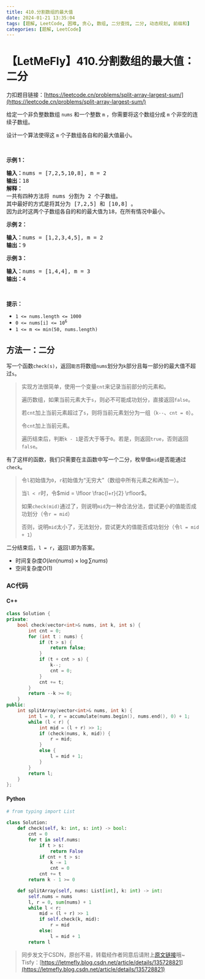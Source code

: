 ```yaml
---
title: 410.分割数组的最大值
date: 2024-01-21 13:35:04
tags: [题解, LeetCode, 困难, 贪心, 数组, 二分查找, 二分, 动态规划, 前缀和]
categories: [题解, LeetCode]
---
```


# 【LetMeFly】410.分割数组的最大值：二分

力扣题目链接：[https://leetcode.cn/problems/split-array-largest-sum/](https://leetcode.cn/problems/split-array-largest-sum/)

<p>给定一个非负整数数组 <code>nums</code> 和一个整数&nbsp;<code>m</code> ，你需要将这个数组分成&nbsp;<code>m</code><em>&nbsp;</em>个非空的连续子数组。</p>

<p>设计一个算法使得这&nbsp;<code>m</code><em>&nbsp;</em>个子数组各自和的最大值最小。</p>

<p>&nbsp;</p>

<p><strong>示例 1：</strong></p>

<pre>
<strong>输入：</strong>nums = [7,2,5,10,8], m = 2
<strong>输出：</strong>18
<strong>解释：</strong>
一共有四种方法将 nums 分割为 2 个子数组。 
其中最好的方式是将其分为 [7,2,5] 和 [10,8] 。
因为此时这两个子数组各自的和的最大值为18，在所有情况中最小。</pre>

<p><strong>示例 2：</strong></p>

<pre>
<strong>输入：</strong>nums = [1,2,3,4,5], m = 2
<strong>输出：</strong>9
</pre>

<p><strong>示例 3：</strong></p>

<pre>
<strong>输入：</strong>nums = [1,4,4], m = 3
<strong>输出：</strong>4
</pre>

<p>&nbsp;</p>

<p><strong>提示：</strong></p>

<ul>
	<li><code>1 &lt;= nums.length &lt;= 1000</code></li>
	<li><code>0 &lt;= nums[i] &lt;= 10<sup>6</sup></code></li>
	<li><code>1 &lt;= m &lt;= min(50, nums.length)</code></li>
</ul>


    
## 方法一：二分

写一个函数```check(s)```，返回```能否```将数组```nums```划分为```k```部分且每一部分的最大值不超过```s```。

> 实现方法很简单，使用一个变量```cnt```来记录当前部分的元素和。
>
> 遍历数组，如果当前元素大于```s```，则必不可能成功划分，直接返回```false```。
>
> 若```cnt```加上当前元素超过了```s```，则将当前元素划分为一组（```k--```、```cnt = 0```）。
>
> 令```cnt```加上当前元素。
>
> 遍历结束后，判断```k - 1```是否大于等于```0```。若是，则返回```true```，否则返回```false```。

有了这样的函数，我们只需要在主函数中写一个二分，枚举值```mid```是否能通过```check```。

> 令```l```初始值为```0```，```r```初始值为“无穷大”（数组中所有元素之和再加一）。
>
> 当```l < r```时，令$mid = \lfloor \frac{l+r}{2} \rfloor$。
>
> 如果```check(mid)```通过了，则说明```mid```为一种合法分法，尝试更小的值能否成功划分（令```r = mid```）
>
> 否则，说明```mid```太小了，无法划分，尝试更大的值能否成功划分（令```l = mid + 1```）

二分结束后，```l = r```，返回```l```即为答案。

+ 时间复杂度$O(len(nums)\times \log \sum nums)$
+ 空间复杂度$O(1)$

### AC代码

#### C++

```cpp
class Solution {
private:
    bool check(vector<int>& nums, int k, int s) {
        int cnt = 0;
        for (int t : nums) {
            if (t > s) {
                return false;
            }
            if (t + cnt > s) {
                k--;
                cnt = 0;
            }
            cnt += t;
        }
        return --k >= 0;
    }
public:
    int splitArray(vector<int>& nums, int k) {
        int l = 0, r = accumulate(nums.begin(), nums.end(), 0) + 1;
        while (l < r) {
            int mid = (l + r) >> 1;
            if (check(nums, k, mid)) {
                r = mid;
            }
            else {
                l = mid + 1;
            }
        }
        return l;
    }
};
```

#### Python

```python
# from typing import List

class Solution:
    def check(self, k: int, s: int) -> bool:
        cnt = 0
        for t in self.nums:
            if t > s:
                return False
            if cnt + t > s:
                k -= 1
                cnt = 0
            cnt += t
        return k - 1 >= 0

    def splitArray(self, nums: List[int], k: int) -> int:
        self.nums = nums
        l, r = 0, sum(nums) + 1
        while l < r:
            mid = (l + r) >> 1
            if self.check(k, mid):
                r = mid
            else:
                l = mid + 1
        return l
```

> 同步发文于CSDN，原创不易，转载经作者同意后请附上[原文链接](https://blog.letmefly.xyz/2024/01/21/LeetCode%200410.%E5%88%86%E5%89%B2%E6%95%B0%E7%BB%84%E7%9A%84%E6%9C%80%E5%A4%A7%E5%80%BC/)哦~
> Tisfy：[https://letmefly.blog.csdn.net/article/details/135728821](https://letmefly.blog.csdn.net/article/details/135728821)
